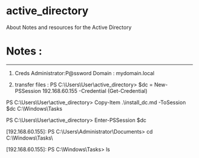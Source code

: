 # active_directory
About Notes and resources for the Active Directory

# Notes :
---------
1) Creds
Administrator:P@ssword
Domain : mydomain.local

2) transfer files :
PS C:\Users\User\active_directory> $dc = New-PSSession 192.168.60.155 -Credential (Get-Credential)

PS C:\Users\User\active_directory> Copy-Item .\install_dc.md -ToSession $dc C:\Windows\Tasks

PS C:\Users\User\active_directory> Enter-PSSession $dc

[192.168.60.155]: PS C:\Users\Administrator\Documents> cd C:\Windows\Tasks\

[192.168.60.155]: PS C:\Windows\Tasks> ls
